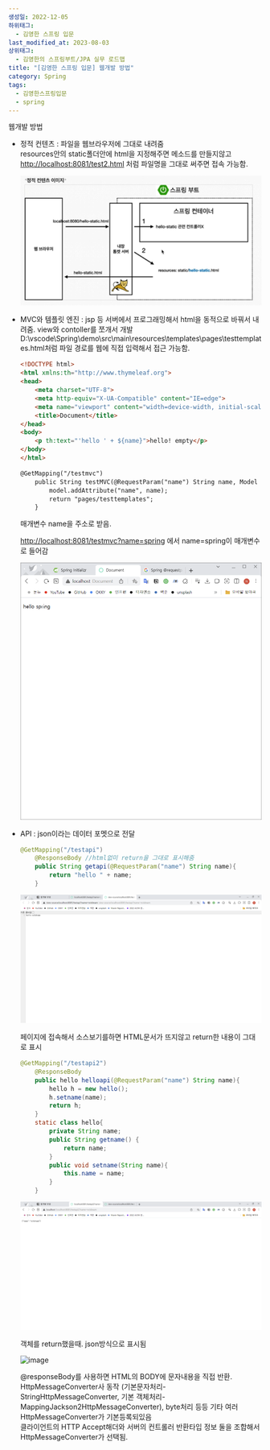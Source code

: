```yaml
---
생성일: 2022-12-05
하위태그:
  - 김영한 스프링 입문
last_modified_at: 2023-08-03
상위태그:
  - 김영한의 스프링부트/JPA 실무 로드맵
title: "[김영한 스프링 입문] 웹개발 방법"
category: Spring
tags:
  - 김영한스프링입문
  - spring
---
```

웹개발 방법

- 정적 컨텐츠 : 파일을 웹브라우저에 그대로 내려줌  
    resources안의 static폴더안에 html을 지정해주면 메소드를 만들지않고  
    [http://localhost:8081/test2.html](http://localhost:8081/test2.html) 처럼 파일명을 그대로 써주면 접속 가능함.
    
    ![image](/assets/images/김영한스프링입문/IMG-20240908175450.png)
    
- MVC와 템플릿 엔진 : jsp 등 서버에서 프로그래밍해서 html을 동적으로 바꿔서 내려줌. view와 contoller를 쪼개서 개발  
    D:\vscode\Spring\demo\src\main\resources\templates\pages\testtemplates.html처럼 파일 경로를 웹에 직접 입력해서 접근 가능함.  
    
    ```html
    <!DOCTYPE html>
    <html xmlns:th="http://www.thymeleaf.org">
    <head>
        <meta charset="UTF-8">
        <meta http-equiv="X-UA-Compatible" content="IE=edge">
        <meta name="viewport" content="width=device-width, initial-scale=1.0">
        <title>Document</title>
    </head>
    <body>
        <p th:text="'hello ' + ${name}">hello! empty</p>
    </body>
    </html>
    ```
    
    ```html
    @GetMapping("/testmvc")
        public String testMVC(@RequestParam("name") String name, Model model){
            model.addAttribute("name", name);
            return "pages/testtemplates";
        }
    ```
    
    매개변수 name을 주소로 받음.  
      
    [http://localhost:8081/testmvc?name=spring](http://localhost:8081/testmvc?name=spring) 에서 name=spring이 매개변수로 들어감
    
    ![image](/assets/images/김영한스프링입문/IMG-20240908175450-1.png)
    
- API : json이라는 데이터 포멧으로 전달
    
    ```java
    @GetMapping("/testapi")
        @ResponseBody //html없미 return을 그대로 표시해줌
        public String getapi(@RequestParam("name") String name){
            return "hello " + name;
        }
    ```
    
    ![image](/assets/images/김영한스프링입문/IMG-20240908175450-2.png)
    
    페이지에 접속해서 소스보기를하면 HTML문서가 뜨지않고 return한 내용이 그대로 표시
    
    ```java
    @GetMapping("/testapi2")
        @ResponseBody
        public hello helloapi(@RequestParam("name") String name){
            hello h = new hello();
            h.setname(name);
            return h;
        }
        static class hello{
            private String name;
            public String getname() {
                return name;
            }
            public void setname(String name){
                this.name = name;
            }
        }
    ```
    
    ![image](/assets/images/김영한스프링입문/IMG-20240908175450-3.png)
    
    객체를 return했을때. json방식으로 표시됨
    
    ![image](IMG-20240909121230-1.png)
    
    @responseBody를 사용하면 HTML의 BODY에 문자내용을 직접 반환. HttpMessageConverter사 동작 (기본문자처리-StringHttpMessageConverter, 기본 객체처리-MappingJackson2HttpMessageConverter), byte처리 등등 기타 여러 HttpMessageConverter가 기본등록되있음  
    클라이언트의 HTTP Accept해더와 서버의 컨트롤러 반환타입 정보 둘을 조합해서 HttpMessageConverter가 선택됨.